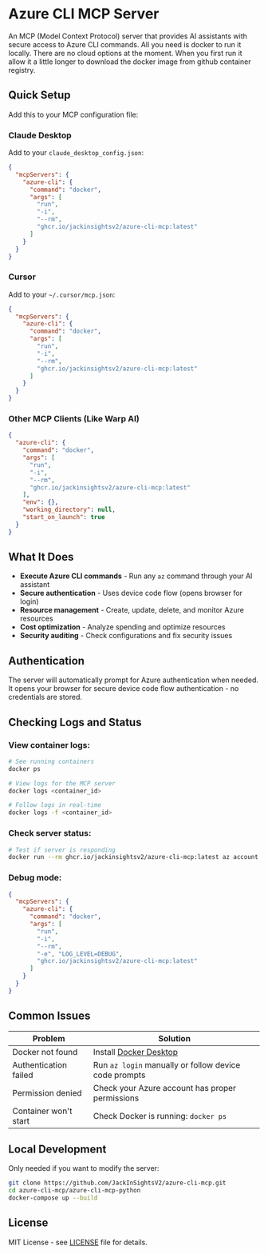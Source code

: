 # Azure CLI MCP Server

An MCP (Model Context Protocol) server that provides AI assistants with secure access to Azure CLI commands. All you need is docker to run it locally. There are no cloud options at the moment. When you first run it allow it a little longer to download the docker image from github container registry. 

## Quick Setup

Add this to your MCP configuration file:

### Claude Desktop

Add to your `claude_desktop_config.json`:

```json
{
  "mcpServers": {
    "azure-cli": {
      "command": "docker",
      "args": [
        "run",
        "-i",
        "--rm",
        "ghcr.io/jackinsightsv2/azure-cli-mcp:latest"
      ]
    }
  }
}
```

### Cursor

Add to your `~/.cursor/mcp.json`:

```json
{
  "mcpServers": {
    "azure-cli": {
      "command": "docker",
      "args": [
        "run",
        "-i",
        "--rm",
        "ghcr.io/jackinsightsv2/azure-cli-mcp:latest"
      ]
    }
  }
}
```

### Other MCP Clients (Like Warp AI)

```json
{
  "azure-cli": {
    "command": "docker",
    "args": [
      "run",
      "-i",
      "--rm",
      "ghcr.io/jackinsightsv2/azure-cli-mcp:latest"
    ],
    "env": {},
    "working_directory": null,
    "start_on_launch": true
  }
}
```

## What It Does

- **Execute Azure CLI commands** - Run any `az` command through your AI assistant
- **Secure authentication** - Uses device code flow (opens browser for login)
- **Resource management** - Create, update, delete, and monitor Azure resources
- **Cost optimization** - Analyze spending and optimize resources
- **Security auditing** - Check configurations and fix security issues

## Authentication

The server will automatically prompt for Azure authentication when needed. It opens your browser for secure device code flow authentication - no credentials are stored.

## Checking Logs and Status

### View container logs:
```bash
# See running containers
docker ps

# View logs for the MCP server
docker logs <container_id>

# Follow logs in real-time
docker logs -f <container_id>
```

### Check server status:
```bash
# Test if server is responding
docker run --rm ghcr.io/jackinsightsv2/azure-cli-mcp:latest az account show
```

### Debug mode:
```json
{
  "mcpServers": {
    "azure-cli": {
      "command": "docker",
      "args": [
        "run",
        "-i",
        "--rm",
        "-e", "LOG_LEVEL=DEBUG",
        "ghcr.io/jackinsightsv2/azure-cli-mcp:latest"
      ]
    }
  }
}
```

## Common Issues

| Problem | Solution |
|---------|----------|
| Docker not found | Install [Docker Desktop](https://www.docker.com/products/docker-desktop/) |
| Authentication failed | Run `az login` manually or follow device code prompts |
| Permission denied | Check your Azure account has proper permissions |
| Container won't start | Check Docker is running: `docker ps` |

## Local Development

Only needed if you want to modify the server:

```bash
git clone https://github.com/JackInSightsV2/azure-cli-mcp.git
cd azure-cli-mcp/azure-cli-mcp-python
docker-compose up --build
```

## License

MIT License - see [LICENSE](LICENSE) file for details.
